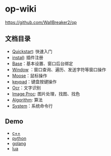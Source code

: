 # op-wiki

https://github.com/WallBreaker2/op

## 文档目录

- [Quickstart](/docs/quickstart.md): 快速入门
- [install](/docs/install.md): 插件注册
- [Base](/docs/base.md)：基本设置、窗口后台绑定
- [Window](/docs/window.md) ：窗口查询、遍历、发送字符等窗口操作
- [Moose](/docs/mouse.md)：鼠标操作
- [keypad](/docs/keypad.md)：键盘按键操作
- [Ocr](/docs/ocr.md)：文字识别
- [Image Proc](/docs/ImageProc.md): 图片处理，找图、找色
- [Algorithm](/docs/algorithm.md): 算法
- [System](/docs/system.md)：系统命令行

## Demo

- [c++](/example/c++.cpp)
- [python](/example/python.py)
- [golang](/example/golang.md)
- [lua](/example/lua.lua)
